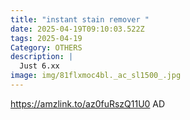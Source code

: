 ```yaml
---
title: "instant stain remover "
date: 2025-04-19T09:10:03.522Z
tags: 2025-04-19
Category: OTHERS
description: |
  Just 6.xx 
image: img/81flxmoc4bl._ac_sl1500_.jpg
---
```

https://amzlink.to/az0fuRszQ11U0
AD